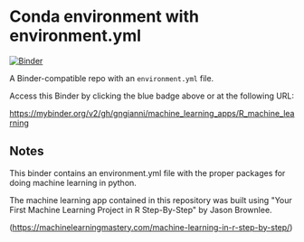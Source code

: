 # Conda environment with environment.yml

[![Binder](http://mybinder.org/badge_logo.svg)](https://mybinder.org/v2/gh/gngianni/machine_learning_apps/R_machine_learning)

A Binder-compatible repo with an `environment.yml` file.

Access this Binder by clicking the blue badge above or at the following URL:

https://mybinder.org/v2/gh/gngianni/machine_learning_apps/R_machine_learning

## Notes
This binder contains an environment.yml file with the proper packages for doing machine learning in python.

The machine learning app contained in this repository was built using "Your First Machine Learning Project in R Step-By-Step" by Jason Brownlee.

(https://machinelearningmastery.com/machine-learning-in-r-step-by-step/)
